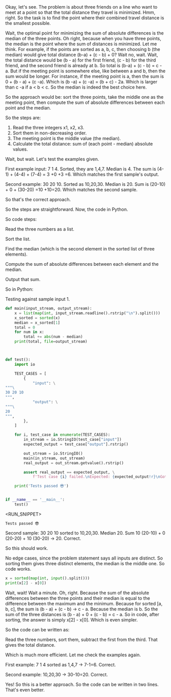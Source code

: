 <think>
Okay, let's see. The problem is about three friends on a line who want to meet at a point so that the total distance they travel is minimized. Hmm, right. So the task is to find the point where their combined travel distance is the smallest possible.

Wait, the optimal point for minimizing the sum of absolute differences is the median of the three points. Oh right, because when you have three points, the median is the point where the sum of distances is minimized. Let me think. For example, if the points are sorted as a, b, c, then choosing b (the median) would give total distance (b-a) + (c - b) + 0? Wait no, wait. Wait, the total distance would be (b - a) for the first friend, (c - b) for the third friend, and the second friend is already at b. So total is (b-a) + (c - b) = c - a. But if the meeting point is somewhere else, like between a and b, then the sum would be longer. For instance, if the meeting point is a, then the sum is 0 + (b - a) + (c -a). Which is (b -a) + (c -a) = (b + c) - 2a. Which is larger than c -a if a < b < c. So the median is indeed the best choice here.

So the approach would be: sort the three points, take the middle one as the meeting point, then compute the sum of absolute differences between each point and the median.

So the steps are:

1. Read the three integers x1, x2, x3.
2. Sort them in non-decreasing order.
3. The meeting point is the middle value (the median).
4. Calculate the total distance: sum of (each point - median) absolute values.

Wait, but wait. Let's test the examples given.

First example input: 7 1 4. Sorted, they are 1,4,7. Median is 4. The sum is (4-1) + (4-4) + (7-4) = 3 +0 +3 =6. Which matches the first sample's output.

Second example: 30 20 10. Sorted as 10,20,30. Median is 20. Sum is (20-10) + 0 + (30-20) =10 +10=20. Which matches the second sample.

So that's the correct approach.

So the steps are straightforward. Now, the code in Python.

So code steps:

Read the three numbers as a list.

Sort the list.

Find the median (which is the second element in the sorted list of three elements).

Compute the sum of absolute differences between each element and the median.

Output that sum.

So in Python:

Testing against sample input 1.

```python
def main(input_stream, output_stream):
    x = list(map(int, input_stream.readline().rstrip("\n").split()))
    x_sorted = sorted(x)
    median = x_sorted[1]
    total = 0
    for num in x:
        total += abs(num - median)
    print(total, file=output_stream)



def test():
    import io

    TEST_CASES = [
        {
            "input": \
"""\
30 20 10
""",
            "output": \
"""\
20
""",
        }, 
    ]

    for i, test_case in enumerate(TEST_CASES):
        in_stream = io.StringIO(test_case["input"])
        expected_output = test_case["output"].rstrip()

        out_stream = io.StringIO()
        main(in_stream, out_stream)
        real_output = out_stream.getvalue().rstrip()

        assert real_output == expected_output, \
            f'Test case {i} failed.\nExpected: {expected_output!r}\nGot: {real_output!r}'

    print('Tests passed 😎')


if __name__ == '__main__':
    test()


```

<RUN_SNIPPET>
```output
Tests passed 😎

```

Second sample: 30 20 10 sorted to 10,20,30. Median 20. Sum 10 (20-10) + 0 (20-20) + 10 (30-20) → 20. Correct.

So this should work.

No edge cases, since the problem statement says all inputs are distinct. So sorting them gives three distinct elements, the median is the middle one. So code works.
</think>

```python
x = sorted(map(int, input().split()))
print(x[2] - x[0])
```

Wait, wait! Wait a minute. Oh, right. Because the sum of the absolute differences between the three points and their median is equal to the difference between the maximum and the minimum. Because for sorted [a, b, c], the sum is (b - a) + (c - b) → c - a. Because the median is b. So the sum of the three distances is (b - a) + 0 + (c - b) = c - a. So in code, after sorting, the answer is simply x[2] - x[0]. Which is even simpler.

So the code can be written as:

Read the three numbers, sort them, subtract the first from the third. That gives the total distance.

Which is much more efficient. Let me check the examples again.

First example: 7 1 4 sorted as 1,4,7 → 7-1=6. Correct.

Second example: 10,20,30 → 30-10=20. Correct.

Yes! So this is a better approach. So the code can be written in two lines. That's even better.
